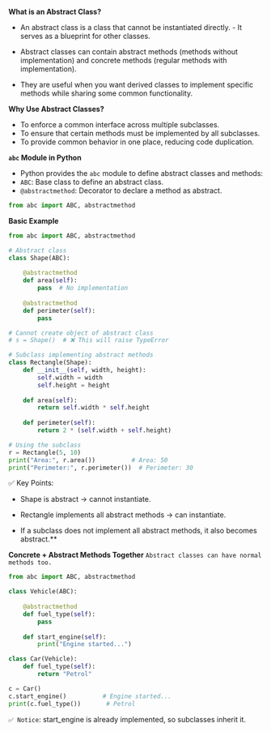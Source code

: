 **What is an Abstract Class?**

- An abstract class is a class that cannot be instantiated directly. - It serves as a blueprint for other classes.

- Abstract classes can contain abstract methods (methods without implementation) and concrete methods (regular methods with implementation).

- They are useful when you want derived classes to implement specific methods while sharing some common functionality.

**Why Use Abstract Classes?**

- To enforce a common interface across multiple subclasses.
- To ensure that certain methods must be implemented by all subclasses.
- To provide common behavior in one place, reducing code duplication.

**`abc` Module in Python**

- Python provides the `abc` module to define abstract classes and methods:
- `ABC`: Base class to define an abstract class.
- `@abstractmethod`: Decorator to declare a method as abstract.

```python
from abc import ABC, abstractmethod
```
**Basic Example**
```python
from abc import ABC, abstractmethod

# Abstract class
class Shape(ABC):
    
    @abstractmethod
    def area(self):
        pass  # No implementation
    
    @abstractmethod
    def perimeter(self):
        pass

# Cannot create object of abstract class
# s = Shape()  # ❌ This will raise TypeError

# Subclass implementing abstract methods
class Rectangle(Shape):
    def __init__(self, width, height):
        self.width = width
        self.height = height
    
    def area(self):
        return self.width * self.height
    
    def perimeter(self):
        return 2 * (self.width + self.height)

# Using the subclass
r = Rectangle(5, 10)
print("Area:", r.area())          # Area: 50
print("Perimeter:", r.perimeter())  # Perimeter: 30

```
✅ Key Points:

- Shape is abstract → cannot instantiate.

- Rectangle implements all abstract methods → can instantiate.

- If a subclass does not implement all abstract methods, it also becomes abstract.**

**Concrete + Abstract Methods Together**
`Abstract classes can have normal methods too.`
```python
from abc import ABC, abstractmethod

class Vehicle(ABC):
    
    @abstractmethod
    def fuel_type(self):
        pass
    
    def start_engine(self):
        print("Engine started...")

class Car(Vehicle):
    def fuel_type(self):
        return "Petrol"

c = Car()
c.start_engine()          # Engine started...
print(c.fuel_type())       # Petrol
```
`✅ Notice`: start_engine is already implemented, so subclasses inherit it.